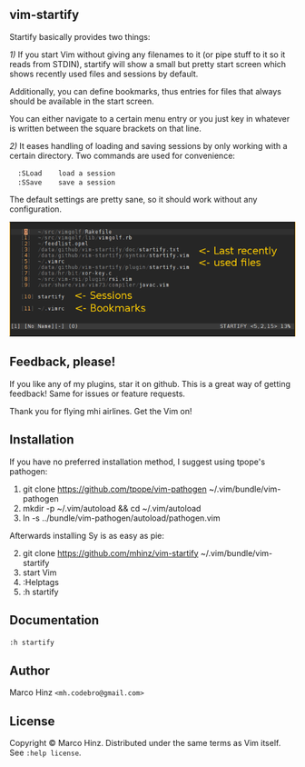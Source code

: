 vim-startify
------------

Startify basically provides two things:

_1)_ If you start Vim without giving any filenames to it (or pipe stuff to it so
   it reads from STDIN), startify will show a small but pretty start screen
   which shows recently used files and sessions by default.

   Additionally, you can define bookmarks, thus entries for files that always
   should be available in the start screen.

   You can either navigate to a certain menu entry or you just key in whatever
   is written between the square brackets on that line.

_2)_ It eases handling of loading and saving sessions by only working with a
   certain directory. Two commands are used for convenience:

      :SLoad    load a session
      :SSave    save a session

The default settings are pretty sane, so it should work without any
configuration.

![Example:startify in action](https://github.com/mhinz/vim-startify/raw/master/startify.png)

Feedback, please!
-----------------

If you like any of my plugins, star it on github. This is a great way of getting
feedback! Same for issues or feature requests.

Thank you for flying mhi airlines. Get the Vim on!

Installation
------------

If you have no preferred installation method, I suggest using tpope's pathogen:

1. git clone https://github.com/tpope/vim-pathogen ~/.vim/bundle/vim-pathogen
1. mkdir -p ~/.vim/autoload && cd ~/.vim/autoload
1. ln -s ../bundle/vim-pathogen/autoload/pathogen.vim

Afterwards installing Sy is as easy as pie:

2. git clone https://github.com/mhinz/vim-startify ~/.vim/bundle/vim-startify
2. start Vim
2. :Helptags
2. :h startify

Documentation
-------------

`:h startify`

Author
------

Marco Hinz `<mh.codebro@gmail.com>`

License
-------

Copyright © Marco Hinz. Distributed under the same terms as Vim itself. See
`:help license`.

